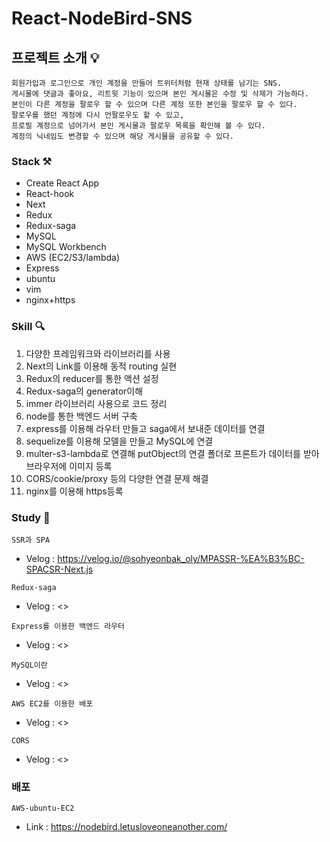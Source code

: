 # React-NodeBird-SNS

## 프로젝트 소개 💡

```
회원가입과 로그인으로 개인 계정을 만들어 트위터처럼 현재 상태를 남기는 SNS.
게시물에 댓글과 좋아요, 리트윗 기능이 있으며 본인 게시물은 수정 및 삭제가 가능하다.
본인이 다른 계정을 팔로우 할 수 있으며 다른 계정 또한 본인을 팔로우 할 수 있다.
팔로우를 했던 계정에 다시 언팔로우도 할 수 있고,
프로필 계정으로 넘어가서 본인 게시물과 팔로우 목록을 확인해 볼 수 있다.
계정의 닉네임도 변경할 수 있으며 해당 게시물을 공유할 수 있다.
```


### Stack ⚒
+ Create React App
+ React-hook
+ Next
+ Redux
+ Redux-saga
+ MySQL
+ MySQL Workbench
+ AWS (EC2/S3/lambda)
+ Express
+ ubuntu
+ vim
+ nginx+https


### Skill 🔍
1. 다양한 프레임워크와 라이브러리를 사용
2. Next의 Link를 이용해 동적 routing 실현
3. Redux의 reducer를 통한 액션 설정
4. Redux-saga의 generator이해
5. immer 라이브러리 사용으로 코드 정리
6. node를 통한 백엔드 서버 구축
7. express를 이용해 라우터 만들고 saga에서 보내준 데이터를 연결
8. sequelize를 이용해 모델을 만들고 MySQL에 연결
9. multer-s3-lambda로 연결해 putObject의 연결 폴더로 프론트가 데이터를 받아 브라우저에 이미지 등록
10. CORS/cookie/proxy 등의 다양한 연결 문제 해결
11. nginx를 이용해 https등록

### Study 📌
`SSR과 SPA`
- Velog : <https://velog.io/@sohyeonbak_oly/MPASSR-%EA%B3%BC-SPACSR-Next.js>

`Redux-saga`
- Velog : <>

`Express를 이용한 백엔드 라우터`
- Velog : <>

`MySQL이란`
- Velog : <>

`AWS EC2를 이용한 배포`
- Velog : <>

`CORS`
- Velog : <>

### 배포
`AWS-ubuntu-EC2`
- Link : <https://nodebird.letusloveoneanother.com/>
